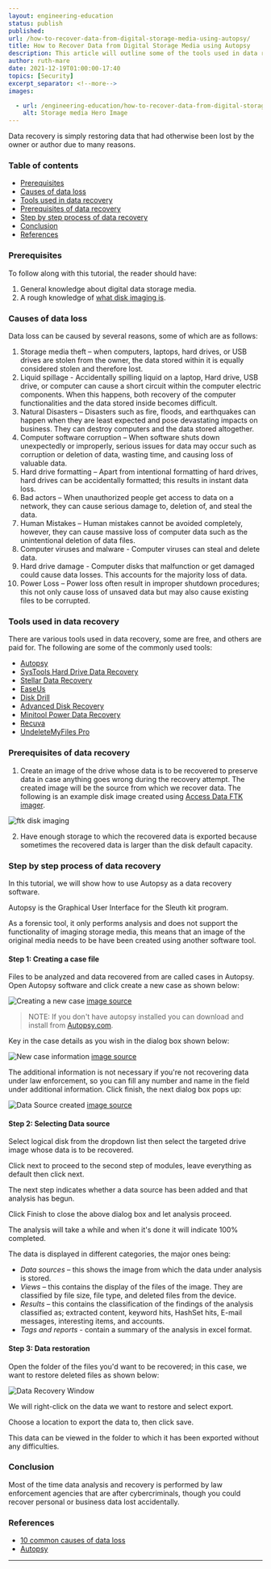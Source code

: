 ```yaml
---
layout: engineering-education
status: publish
published:
url: /how-to-recover-data-from-digital-storage-media-using-autopsy/
title: How to Recover Data from Digital Storage Media using Autopsy
description: This article will outline some of the tools used in data recovery and give the reader a walk through the process of data recovery using autopsy as a digital forensics data recovery tool.
author: ruth-mare
date: 2021-12-19T01:00:00-17:40
topics: [Security]
excerpt_separator: <!--more-->
images:

  - url: /engineering-education/how-to-recover-data-from-digital-storage-media-using-autopsy/hero.jpg
    alt: Storage media Hero Image
---
```

Data recovery is simply restoring data that had otherwise been lost by the owner or author due to many reasons.
<!--more-->

### Table of contents
- [Prerequisites](#prerequisites)
- [Causes of data loss](#causes-of-data-loss)
- [Tools used in data recovery](#tools-used-in-data-recovery)
- [Prerequisites of data recovery](#prerequisites-of-data-recovery)
- [Step by step process of data recovery](#step-by-step-process-of-data-recovery)
- [Conclusion](#conclusion)
- [References](#references)

### Prerequisites
To follow along with this tutorial, the reader should have:
1. General knowledge about digital data storage media.
2. A rough knowledge of [what disk imaging is](https://www.easeus.com/backup-recovery/disk-imaging.html).


### Causes of data loss

Data loss can be caused by several reasons, some of which are as follows:
1. Storage media theft – when computers, laptops, hard drives, or USB drives are stolen from the owner, the data stored within it is equally considered stolen and therefore lost.
2. Liquid spillage - Accidentally spilling liquid on a laptop, Hard drive, USB drive, or computer can cause a short circuit within the computer electric components. When this happens, both recovery of the computer functionalities and the data stored inside becomes difficult.
3. Natural Disasters – Disasters such as fire, floods, and earthquakes can happen when they are least expected and pose devastating impacts on business. They can destroy computers and the data stored altogether.
4. Computer software corruption – When software shuts down unexpectedly or improperly, serious issues for data may occur such as corruption or deletion of data, wasting time, and causing loss of valuable data.
5. Hard drive formatting – Apart from intentional formatting of hard drives, hard drives can be accidentally formatted; this results in instant data loss.
6. Bad actors – When unauthorized people get access to data on a network, they can cause serious damage to, deletion of, and steal the data.
7. Human Mistakes – Human mistakes cannot be avoided completely, however, they can cause massive loss of computer data such as the unintentional deletion of data files.
8. Computer viruses and malware - Computer viruses can steal and delete data.
9. Hard drive damage - Computer disks that malfunction or get damaged could cause data losses. This accounts for the majority loss of data.
10. Power Loss – Power loss often result in improper shutdown procedures; this not only cause loss of unsaved data but may also cause existing files to be corrupted.

### Tools used in data recovery
There are various tools used in data recovery, some are free, and others are paid for.
The following are some of the commonly used tools:
- [Autopsy](https://www.autopsy.com/)
- [SysTools Hard Drive Data Recovery](https://www.systoolsgroup.com/hard-drive-data-recovery.html)
- [Stellar Data Recovery](https://www.stellarinfo.com/)
- [EaseUs](https://www.easeus.com/)
- [Disk Drill](https://www.cleverfiles.com/data-recovery-software.html)
- [Advanced Disk Recovery](https://www.systweak.com/advanced-disk-recovery)
- [Minitool Power Data Recovery](https://www.minitool.com/data-recovery-software/free-for-windows.html)
- [Recuva](https://www.ccleaner.com/recuva)
- [UndeleteMyFiles Pro](https://download.cnet.com/UndeleteMyFiles-Pro/3000-2248_4-10807826.html)

### Prerequisites of data recovery
1. Create an image of the drive whose data is to be recovered to preserve data in case anything goes wrong during the recovery attempt.
The created image will be the source from which we recover data.
The following is an example disk image created using [Access Data FTK imager](https://accessdata.com/product-download/ftk-imager-version-4-5).

![ftk disk imaging](/how-to-recover-data-from-digital-storage-media-using-autopsy/ftk-imaging.jpg)

2. Have enough storage to which the recovered data is exported because sometimes the recovered data is larger than the disk default capacity.

### Step by step process of data recovery
In this tutorial, we will show how to use Autopsy as a data recovery software.

Autopsy is the Graphical User Interface for the Sleuth kit program.

As a forensic tool, it only performs analysis and does not support the functionality of imaging storage media, this means that an image of the original media needs to be have been created using another software tool.

#### Step 1: Creating a case file
Files to be analyzed and data recovered from are called cases in Autopsy.
Open Autopsy software and click create a new case as shown below:

![Creating a new case](/how-to-recover-data-from-digital-storage-media-using-autopsy/create-new-case.jpg)
[image source](Sleuthkit.org)

> NOTE: If you don't have autopsy installed you can download and install from [Autopsy.com](https://www.autopsy.com/download/).

Key in the case details as you wish in the dialog box shown below:

![New case information](/how-to-recover-data-from-digital-storage-media-using-autopsy/new-case-info.jpg)
[image source](sleuthkit.org)

The additional information is not necessary if you're not recovering data under law enforcement, so you can fill any number and name in the field under additional information.
Click finish, the next dialog box pops up:

![Data Source created](/how-to-recover-data-from-digital-storage-media-using-autopsy/data-source.jpg)
[image source](Datascience.foundation)

#### Step 2: Selecting Data source

Select logical disk from the dropdown list then select the targeted drive image whose data is to be recovered.

Click next to proceed to the second step of modules, leave everything as default then click next.

The next step indicates whether a data source has been added and that analysis has begun.

Click Finish to close the above dialog box and let analysis proceed.

The analysis will take a while and when it's done it will indicate 100% completed.

The data is displayed in different categories, the major ones being:
- *Data sources* – this shows the image from which the data under analysis is stored.
- *Views* – this contains the display of the files of the image. They are classified by file size, file type, and deleted files from the device.
- *Results* – this contains the classification of the findings of the analysis classified as; extracted content, keyword hits, HashSet hits, E-mail messages, interesting items, and accounts.
- *Tags and reports* - contain a summary of the analysis in excel format.

#### Step 3: Data restoration
Open the folder of the files you'd want to be recovered; in this case, we want to restore deleted files as shown below:

![Data Recovery Window](/how-to-recover-data-from-digital-storage-media-using-autopsy/data-recovery.jpg)

We will right-click on the data we want to restore and select export.

Choose a location to export the data to, then click save.

This data can be viewed in the folder to which it has been exported without any difficulties.

### Conclusion
Most of the time data analysis and recovery is performed by law enforcement agencies that are after cybercriminals, though you could recover personal or business data lost accidentally.

### References
- [10 common causes of data loss](https://consoltech.com/blog/10-common-causes-of-data-loss/)
- [Autopsy](sleuthkit.org)

---
